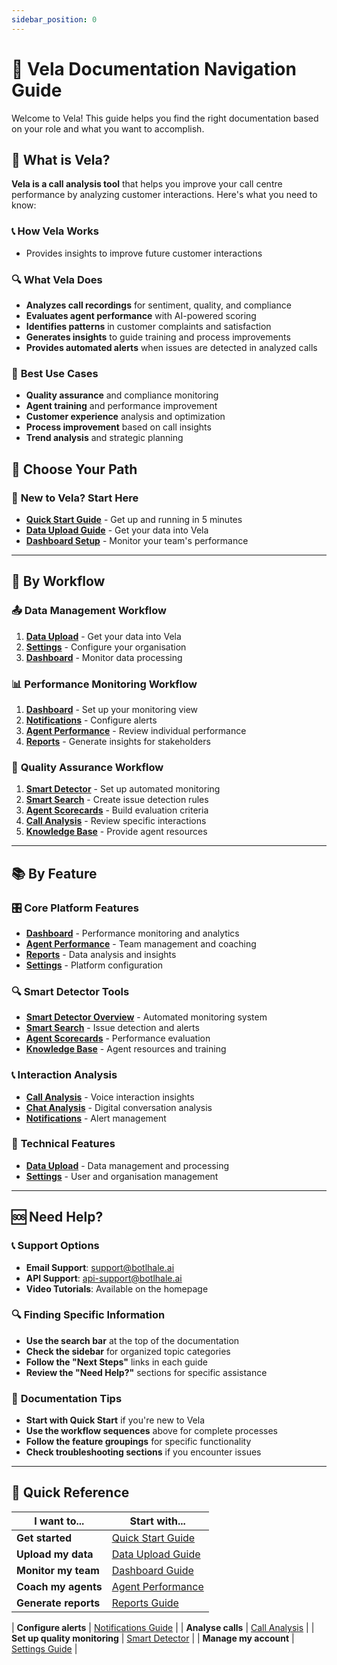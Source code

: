 ```yaml
---
sidebar_position: 0
---
```


# 🧭 Vela Documentation Navigation Guide

Welcome to Vela! This guide helps you find the right documentation based on your role and what you want to accomplish.

## 🎯 What is Vela?

**Vela is a call analysis tool** that helps you improve your call centre performance by analyzing customer interactions. Here's what you need to know:

### 📞 **How Vela Works**
- Provides insights to improve future customer interactions

### 🔍 **What Vela Does**
- **Analyzes call recordings** for sentiment, quality, and compliance
- **Evaluates agent performance** with AI-powered scoring
- **Identifies patterns** in customer complaints and satisfaction
- **Generates insights** to guide training and process improvements
- **Provides automated alerts** when issues are detected in analyzed calls

### 🎯 **Best Use Cases**
- **Quality assurance** and compliance monitoring
- **Agent training** and performance improvement
- **Customer experience** analysis and optimization
- **Process improvement** based on call insights
- **Trend analysis** and strategic planning

## 👥 Choose Your Path

### 🚀 **New to Vela? Start Here**
- **[Quick Start Guide](./quick-start.md)** - Get up and running in 5 minutes
- **[Data Upload Guide](./data-upload.md)** - Get your data into Vela
- **[Dashboard Setup](./dashboard.md)** - Monitor your team's performance

---

## 🔄 **By Workflow**

### 📤 **Data Management Workflow**
1. **[Data Upload](./data-upload.md)** - Get your data into Vela
2. **[Settings](./settings.md)** - Configure your organisation
3. **[Dashboard](./dashboard.md)** - Monitor data processing


### 📊 **Performance Monitoring Workflow**
1. **[Dashboard](./dashboard.md)** - Set up your monitoring view
2. **[Notifications](./notifications.md)** - Configure alerts
3. **[Agent Performance](./agents.md)** - Review individual performance
4. **[Reports](./reports.md)** - Generate insights for stakeholders

### 🎯 **Quality Assurance Workflow**
1. **[Smart Detector](./smart-detector-overview.md)** - Set up automated monitoring
2. **[Smart Search](./smart-search-guide.md)** - Create issue detection rules
3. **[Agent Scorecards](./agent-scorecard-guide.md)** - Build evaluation criteria
4. **[Call Analysis](./calls.md)** - Review specific interactions
5. **[Knowledge Base](./knowledge-base-guide.md)** - Provide agent resources



---

## 📚 **By Feature**

### 🎛️ **Core Platform Features**
- **[Dashboard](./dashboard.md)** - Performance monitoring and analytics
- **[Agent Performance](./agents.md)** - Team management and coaching
- **[Reports](./reports.md)** - Data analysis and insights
- **[Settings](./settings.md)** - Platform configuration

### 🔍 **Smart Detector Tools**
- **[Smart Detector Overview](./smart-detector-overview.md)** - Automated monitoring system
- **[Smart Search](./smart-search-guide.md)** - Issue detection and alerts
- **[Agent Scorecards](./agent-scorecard-guide.md)** - Performance evaluation
- **[Knowledge Base](./knowledge-base-guide.md)** - Agent resources and training

### 📞 **Interaction Analysis**
- **[Call Analysis](./calls.md)** - Voice interaction insights
- **[Chat Analysis](./chats.md)** - Digital conversation analysis
- **[Notifications](./notifications.md)** - Alert management

### 🔧 **Technical Features**
- **[Data Upload](./data-upload.md)** - Data management and processing
- **[Settings](./settings.md)** - User and organisation management

---

## 🆘 **Need Help?**

### 📞 **Support Options**
- **Email Support**: support@botlhale.ai
- **API Support**: api-support@botlhale.ai
- **Video Tutorials**: Available on the homepage

### 🔍 **Finding Specific Information**
- **Use the search bar** at the top of the documentation
- **Check the sidebar** for organized topic categories
- **Follow the "Next Steps"** links in each guide
- **Review the "Need Help?"** sections for specific assistance

### 📖 **Documentation Tips**
- **Start with Quick Start** if you're new to Vela
- **Use the workflow sequences** above for complete processes
- **Follow the feature groupings** for specific functionality
- **Check troubleshooting sections** if you encounter issues

---

## 🎯 **Quick Reference**

| **I want to...** | **Start with...** |
|------------------|-------------------|
| **Get started** | [Quick Start Guide](./quick-start.md) |
| **Upload my data** | [Data Upload Guide](./data-upload.md) |
| **Monitor my team** | [Dashboard Guide](./dashboard.md) |
| **Coach my agents** | [Agent Performance](./agents.md) |
| **Generate reports** | [Reports Guide](./reports.md) |

| **Configure alerts** | [Notifications Guide](./notifications.md) |
| **Analyse calls** | [Call Analysis](./calls.md) |
| **Set up quality monitoring** | [Smart Detector](./smart-detector-overview.md) |
| **Manage my account** | [Settings Guide](./settings.md) |
